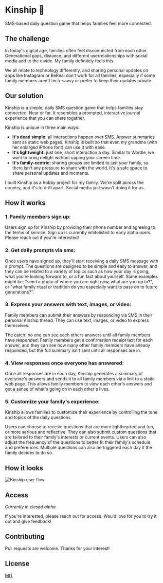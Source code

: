 # Kinship 🌱

SMS-based daily question game that helps families feel more connected.

## The challenge

In today's digital age, families often feel disconnected from each other. Generational gaps, distance, and different use/relationships with social media add to the divide. My family definitely feels this.

We all relate to technology differently, and sharing personal updates on apps like Instagram or BeReal don't work for all families, especially if some family members aren't tech-savvy or prefer to keep their updates private.

## Our solution

Kinship is a simple, daily SMS question game that helps families stay connected. Near or far. It resembles a prompted, interactive journal experience that you can share together.

Kinship is unique in three main ways:

-   **It's dead simple:** all interactions happen over SMS. Answer summaries sent as static web pages. Kinship is built so that even my grandma (with her enlarged iPhone font) can use it with ease.
-   **It's lightweight:** just one, short interaction a day. Similar to Wordle, we want to bring delight without upping your screen time.
-   **It's family-centric:** sharing groups are limited to just your family, so there isn't any pressure to share with the world. It's a safe space to share personal updates and moments.

I built Kinship as a hobby project for my family. We're split across the country, and it's to drift apart. Social media just wasn't doing it for us.

## How it works

### 1. **Family members sign up:**

Users sign up for Kinship by providing their phone number and agreeing to the terms of service. Sign up is currently whitelisted to early alpha users. Please reach out if you're interested!

### 2. **Get daily prompts via sms:**

Once users have signed up, they'll start receiving a daily SMS message with a prompt. The questions are designed to be simple and easy to answer, and they can be related to a variety of topics such as how your day is going, what you're looking forward to, or a fun fact about yourself. Some examples might be: "send a photo of where you are right now, what are you up to?", or "what family ritual or tradition do you especially want to pass on to future generations?".

### 3. **Express your answers with text, images, or video:**

Family members can submit their answers by responding via SMS in their personal Kinship thread. They can use text, images, or video to express themselves.

The catch: no one can see each others answers until all family members have responded. Family members get a confirmation receipt text for each answer, and they can see how many other family members have already responded, but the full summary isn't sent until all responses are in.

### 4. **View responses once everyone has answered:**

Once all responses are in each day, Kinship generates a summary of everyone's answers and sends it to all family members via a link to a static web page. This allows family members to view each other's answers and get a sense of what's going on in each other's lives.

### 5. **Customize your family's experience:**

Kinship allows families to customize their experience by controlling the tone and topics of the daily questions.

Users can choose to receive questions that are more lighthearted and fun, or more serious and reflective. They can also submit custom questions that are tailored to their family's interests or current events. Users can also adjust the frequency of the questions to better fit their family's schedule and preferences. Multiple questions can also be triggered each day if the family decides to do so.

## How it looks

![Kinship user flow](https://res.cloudinary.com/dfuyisjqi/image/upload/v1683811744/kinship/flowdemo_afkdrz.png)

## Access

_Currently in closed alpha_

If you're interested, please reach out for access. Would love for you to try it out and give feedback!

## Contributing

Pull requests are welcome. Thanks for your interest!

## License

[MIT](https://choosealicense.com/licenses/mit/)
